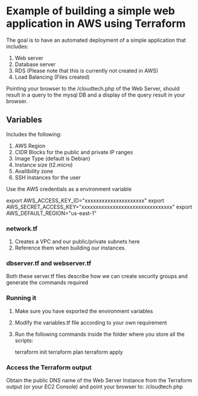 # Example of building a simple web application in AWS using Terraform

The goal is to have an automated deployment of a simple application that includes:
1. Web server
2. Database server
3. RDS (Please note that this is currently not created in AWS)
4. Load Balancing (Files created)

Pointing your browser to the <public DNS address>/cloudtech.php of the
Web Server, should result in a query to the mysql DB and a display of
the query result in your browser.

## Variables
Includes the following:

1. AWS Region
2. CIDR Blocks for the public and private IP ranges
3. Image Type (default is Debian)
4. Instance size (t2.micro)
5. Availibility zone
6. SSH Instances for the user

Use the AWS credentials as a environment variable

export AWS_ACCESS_KEY_ID="xxxxxxxxxxxxxxxxxxxxx"
export AWS_SECRET_ACCESS_KEY="xxxxxxxxxxxxxxxxxxxxxxxxxxxxxxxx"
export AWS_DEFAULT_REGION="us-east-1"

### network.tf
1. Creates a VPC and our public/private subnets here
2. Reference them when building our instances.

### dbserver.tf and webserver.tf
Both these server.tf files describe how we can create security groups and generate the commands required

### Running it
1. Make sure you have exported the environment variables
2. Modify the variables.tf file according to your own requirement
3. Run the following commands inside the folder where you store all the scripts:

	terraform init
	terraform plan 
	terraform apply

### Access the Terraform output
Obtain the public DNS name of the Web Server Instance from
the Terraform output (or your EC2 Console) and point your browser to:
  <web-server-dns-name>/cloudtech.php

